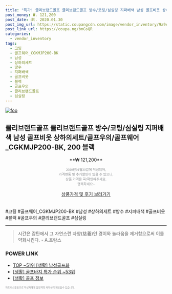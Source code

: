 ```yaml
--- 
title: "특가! 클리브랜드골프 클리브랜드골프 방수/코팅/심실링 지퍼배색 남성 골프비옷 상하의세트/골프우의/골프웨어_CGKM..." 
post_money: ₩. 121,200 
post_date: dt. 2020.01.30 
post_img_url: https://static.coupangcdn.com/image/vendor_inventory/9a9c/a183eb1109d15cb15b5e407598794914931729173ecc74afa17098cc8c95.jpg 
post_link_url: https://coupa.ng/bnGsQR 
categories: 
  - vendor_inventory 
tags: 
  - 코팅 
  - 골프웨어_CGKMJP200-BK 
  - 남성 
  - 상하의세트 
  - 방수 
  - 지퍼배색 
  - 골프비옷 
  - 블랙 
  - 골프우의 
  - 클리브랜드골프 
  - 심실링 
--- 
```

[![foo](https://static.coupangcdn.com/image/vendor_inventory/9a9c/a183eb1109d15cb15b5e407598794914931729173ecc74afa17098cc8c95.jpg)](https://coupa.ng/bnGsQR) 

## 클리브랜드골프 클리브랜드골프 방수/코팅/심실링 지퍼배색 남성 골프비옷 상하의세트/골프우의/골프웨어_CGKMJP200-BK, 200 블랙 
<p style="text-align: center;">**₩ 121,200**</p> 
<p style="text-align: center;"><span style="color: #898c8f; font-family: Georgia,Times,serif; font-size: 0.75em;">2020년01월30일에 작성되어, <br>가격변동 및 추가할인이 있을 수 있으니,<br> 상품 가격을 꼭!확인해주세요.<br>행복하세요~</span> 
</p>	 
<div markdown="0" style="text-align: center;"><a href="https://coupa.ng/bnGsQR" class="btn btn--success">상품가격 및 후기 보러가기</a></div> 
<br><br> 
  #코팅 #골프웨어_CGKMJP200-BK #남성 #상하의세트 #방수 #지퍼배색 #골프비옷 #블랙 #골프우의 #클리브랜드골프 #심실링 
<hr> 

> 시간은 감탄에서 그 자연스런 자양(慈養)인 경이와 놀라움을 제거함으로써 이를 약화시킨다. - A.프랑스 


### POWER LINK

* <a href="https://blog.naver.com/fasyy4321/221776539956" target="_blank"> TOP ~51위 [생활] 남성골프화</a>
* <a href="https://blog.naver.com/sakai111/221790879074" target="_blank"> [생활] 골프바지 특가 순위 ~53위</a>
* <a href="https://blog.naver.com/sakai111/221768665137" target="_blank"> [생활] 골프 정보 </a>

<span style="color: #898c8f; font-family: Georgia,Times,serif; font-size: 0.55em;">파트너스활동으로 작성자에게 일정액의 커미션이 제공될수 있습니다.</span> 
